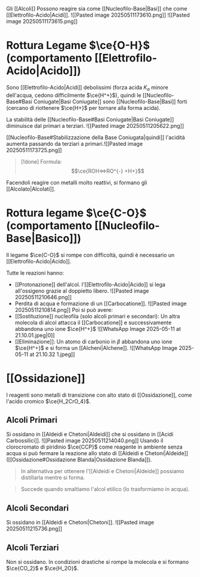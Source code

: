 Gli [[Alcoli]] Possono reagire sia come [[Nucleofilo-Base|Basi]] che come [[Elettrofilo-Acido|Acidi]].
![[Pasted image 20250511173610.png]]
![[Pasted image 20250511173615.png]]
# Rottura Legame $\ce{O-H}$ (comportamento [[Elettrofilo-Acido|Acido]])
Sono [[Elettrofilo-Acido|Acidi]] debolissimi (forza acida $K_a$ minore dell'acqua, cedono difficilmente $\ce{H^+}$), quindi le [[Nucleofilo-Base#Basi Coniugate|Basi Coniugate]] sono [[Nucleofilo-Base|Basi]] forti (cercano di riottenere $\ce{H+}$ per tornare alla forma acida).

La stabilità delle [[Nucleofilo-Base#Basi Coniugate|Basi Coniugate]] diminuisce dal primari a terziari.
![[Pasted image 20250511205622.png]]

[[Nucleofilo-Base#Stabilizzazione della Base Coniugata|quindi]] l'acidità aumenta passando da terziari a primari.![[Pasted image 20250511173725.png]]
>

>[!done] Formula:
>$$\ce{ROH<=>RO^{-} +H+}$$

Facendoli reagire con metalli molto reattivi, si formano gli [[Alcolato|Alcolati]].
# Rottura legame $\ce{C-O}$ (comportamento [[Nucleofilo-Base|Basico]])
Il legame $\ce{C-O}$ si rompe con difficoltà, quindi è necessario un [[Elettrofilo-Acido|Acido]].

Tutte le reazioni hanno:
-  [[Protonazione]] dell'alcol. 
l'[[Elettrofilo-Acido|Acido]] si lega all'ossigeno grazie al doppietto libero.
![[Pasted image 20250511210646.png]]
- Perdita di acqua e formazione di un [[Carbocatione]].
![[Pasted image 20250511210814.png]]
Poi si può avere:
- [[Sostituzione]] nucleofila (solo alcoli primari e secondari):
Un altra molecola di alcol attacca il [[Carbocatione]] e successivamente abbandona uno ione $\ce{H^+}$
![[WhatsApp Image 2025-05-11 at 21.10.01.jpeg|0]]
- [[Eliminazione]]:
Un atomo di carbonio in $\beta$ abbandona uno ione $\ce{H^+}$ e si forma un [[Alcheni|Alchene]].
![[WhatsApp Image 2025-05-11 at 21.10.32 1.jpeg]]
# [[Ossidazione]] 
I reagenti sono metalli di transizione con alto stato di [[Ossidazione]], come l'acido cromico $\ce{H_2CrO_4}$.
## Alcoli Primari
Si ossidano in [[Aldeidi e Chetoni|Aldeidi]] che si ossidano in [[Acidi Carbossilici]].
![[Pasted image 20250511214040.png]]
Usando il clorocromato di piridinio $\ce{CCP}$ come reagente in ambiente senza acqua si può fermare la reazione allo stato di [[Aldeidi e Chetoni|Aldeide]] ([[Ossidazione#Ossidazione Blanda|Ossidazione Blanda]]).

>In alternativa per ottenere l'[[Aldeidi e Chetoni|Aldeide]] possiamo distillarla mentre si forma.

>Succede quando smaltiamo l'alcol etilico (lo trasformiamo in acqua).
## Alcoli Secondari
Si ossidano in [[Aldeidi e Chetoni|Chetoni]].
![[Pasted image 20250511215736.png]]
## Alcoli Terziari
Non si ossidano. 
In condizioni drastiche si rompe la molecola e si formano $\ce{CO_2}$ e $\ce{H_2O}$.
